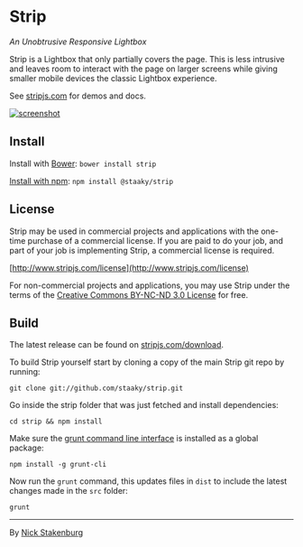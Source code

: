 # Strip

_An Unobtrusive Responsive Lightbox_

Strip is a Lightbox that only partially covers the page. This is less intrusive and leaves room to interact with the page on larger screens while giving smaller mobile devices the classic Lightbox experience.

See [stripjs.com](http://www.stripjs.com) for demos and docs.

[![screenshot](https://cloud.githubusercontent.com/assets/5575/4969788/ec4fc80e-686c-11e4-8406-614db6980325.jpg)](http://www.stripjs.com)

## Install

Install with [Bower](http://bower.io): `bower install strip`

[Install with npm](http://npmjs.com/package/@staaky/strip): `npm install @staaky/strip`

## License

Strip may be used in commercial projects and applications with the one-time purchase of a commercial license. If you are paid to do your job, and part of your job is implementing Strip, a commercial license is required.

[http://www.stripjs.com/license](http://www.stripjs.com/license)

For non-commercial projects and applications, you may use Strip under the terms of the [Creative Commons BY-NC-ND 3.0 License](http://creativecommons.org/licenses/by-nc-nd/3.0/) for free.

## Build

The latest release can be found on [stripjs.com/download](http://www.stripjs.com/download).

To build Strip yourself start by cloning a copy of the main Strip git repo by running:

```
git clone git://github.com/staaky/strip.git
```

Go inside the strip folder that was just fetched and install dependencies:

```
cd strip && npm install
```

Make sure the [grunt command line interface](https://github.com/gruntjs/grunt-cli) is installed as a global package:

```
npm install -g grunt-cli
```

Now run the `grunt` command, this updates files in `dist` to include the latest changes made in the `src` folder:

```
grunt
```

* * *

By [Nick Stakenburg](http://www.nickstakenburg.com)
